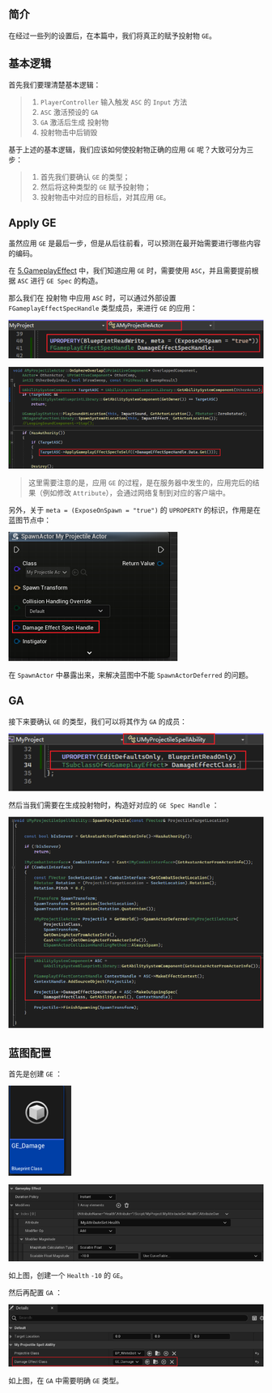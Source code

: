 ## 简介

在经过一些列的设置后，在本篇中，我们将真正的赋予投射物 `GE`。

## 基本逻辑

首先我们要理清楚基本逻辑：

> 1. `PlayerController` 输入触发 `ASC` 的 `Input` 方法
> 2. `ASC` 激活预设的 `GA`
> 3. `GA` 激活后生成 投射物
> 4. 投射物击中后销毁

基于上述的基本逻辑，我们应该如何使投射物正确的应用 `GE` 呢？大致可分为三步：

> 1. 首先我们要确认 `GE` 的类型；
> 2. 然后将这种类型的 `GE` 赋予投射物；
> 3. 投射物击中对应的目标后，对其应用 `GE`。

## Apply GE

虽然应用 `GE` 是最后一步，但是从后往前看，可以预测在最开始需要进行哪些内容的编码。

在 [5.GameplayEffect](./5.GameplayEffect.md) 中，我们知道应用 `GE` 时，需要使用 `ASC`，并且需要提前根据 `ASC` 进行 `GE Spec` 的构造。

 那么我们在 投射物 中应用 `ASC` 时，可以通过外部设置 `FGameplayEffectSpecHandle` 类型成员，来进行 `GE` 的应用：

![1716802022603](image/1716802022603.png)

![1716802040023](image/1716802040023.png)

> 这里需要注意的是，应用 `GE` 的过程，是在服务器中发生的，应用完后的结果（例如修改 `Attribute`），会通过网络复制到对应的客户端中。

另外，关于 `meta = (ExposeOnSpawn = "true")` 的 `UPROPERTY` 的标识，作用是在蓝图节点中：

![1716802573884](image/1716802573884.png)

在 `SpawnActor` 中暴露出来，来解决蓝图中不能 `SpawnActorDeferred` 的问题。

## GA

接下来要确认 `GE` 的类型，我们可以将其作为 `GA` 的成员：

![1716801482278](image/1716801482278.png)

然后当我们需要在生成投射物时，构造好对应的 `GE Spec Handle` ：

![1716802367200](image/1716802367200.png)

## 蓝图配置

首先是创建 `GE` ：

![1716802497423](image/1716802497423.png)

![1716802483695](image/1716802483695.png)

如上图，创建一个 `Health` `-10` 的 `GE`。

然后再配置 `GA` ：

![1716802440440](image/1716802440440.png)

如上图，在 `GA` 中需要明确 `GE` 类型。